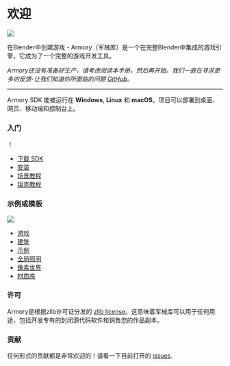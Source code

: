 # 欢迎

![](getting_started/img/intro.jpg)

在Blender中创建游戏 - Armory（军械库）是一个在完整Blender中集成的游戏引擎，它成为了一个完整的游戏开发工具。

*Armory还没有准备好生产，请考虑阅读本手册，然后再开始。我们一直在寻求更多的反馈-让我们知道你所面临的问题 [GitHub](https://github.com/armory3d/armory/issues)。*

---

Armory SDK 能被运行在 **Windows**, **Linux** 和 **macOS**。项目可以部署到桌面、网页、移动端和控制台上。

### 入门
！[](getting_started/img/templ.jpg)
<div style="width:50%"></div>

- [下载 SDK](http://armory3d.org/download.html)
- [安装](/getting_started/setup.md)
- [场景教程](/getting_started/playground.md)
- [坦克教程](/getting_started/tanks.md)

### 示例或模板
![](/getting_started/img/essen.jpg)
<div style="width:50%"></div>

- [游戏](https://github.com/armory3d/armory_templates/releases)
- [建筑](https://github.com/armory3d/archviz_templates/releases)
- [示例](https://github.com/armory3d/armory_examples/releases)
- [全局照明](/graphics/global_illumination)
- [像素世界](https://github.com/armory3d/voxel_world)
- [材质库](https://github.com/armory3d/material_vault)

### 许可

Armory是根据zlib许可证分发的 [zlib license](https://github.com/armory3d/armory/blob/master/LICENSE.md)。这意味着军械库可以用于任何用途，包括开发专有的封闭源代码软件和销售您的作品副本。

### 贡献

任何形式的贡献都是非常欢迎的！请看一下目前打开的 [issues](https://github.com/armory3d/armory/issues).
